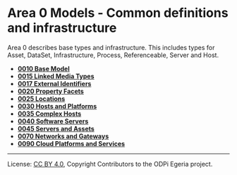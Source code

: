 <!-- SPDX-License-Identifier: CC-BY-4.0 -->
<!-- Copyright Contributors to the ODPi Egeria project. -->

# Area 0 Models - Common definitions and infrastructure

Area 0 describes base types and infrastructure.
This includes types for Asset, DataSet,
Infrastructure, Process, Referenceable, Server and Host.

* **[0010 Base Model](0010-Base-Model.md)**
* **[0015 Linked Media Types](0015-Linked-Media-Types.md)**
* **[0017 External Identifiers](0017-External-Identifiers.md)**
* **[0020 Property Facets](0020-Property-Facets.md)**
* **[0025 Locations](0025-Locations.md)**
* **[0030 Hosts and Platforms](0030-Hosts-and-Platforms.md)**
* **[0035 Complex Hosts](0035-Complex-Hosts.md)**
* **[0040 Software Servers](0040-Software-Servers.md)**
* **[0045 Servers and Assets](0045-Servers-and-Assets.md)**
* **[0070 Networks and Gateways](0070-Networks-and-Gateways.md)**
* **[0090 Cloud Platforms and Services](0090-Cloud-Platforms-and-Services.md)**


----
License: [CC BY 4.0](https://creativecommons.org/licenses/by/4.0/),
Copyright Contributors to the ODPi Egeria project.